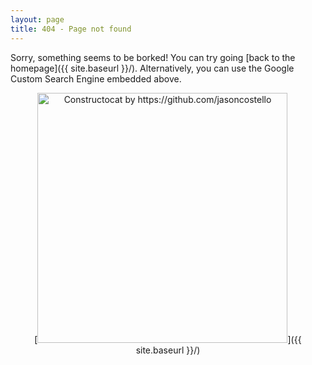 ```yaml
---
layout: page
title: 404 - Page not found
---
```


Sorry, something seems to be borked! You can try going [back to the homepage]({{ site.baseurl }}/). Alternatively, you can use the Google Custom Search Engine embedded above.
<center>
[<img src="{{ site.baseurl }}/images/404.jpg" alt="Constructocat by https://github.com/jasoncostello" style="width: 400px;"/>]({{ site.baseurl }}/)
</center>
